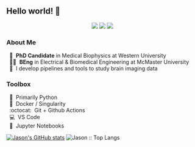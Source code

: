 ## Hello world! 👋

<div align="center">
    <a href="https://twitter.com/jasonkai" target="_blank"><img src="https://img.shields.io/twitter/url?color=blue&label=%40jasonkai&logo=Twitter&style=flat-square&url=https%3A%2F%2Ftwitter.com%2Fjasonkai"></a>
    <a href="https://jasonkai.com" target="_blank"><img src="https://img.shields.io/twitter/url?color=red&label=Website&style=flat-square&url=https%3A%2F%2Fjasonkai.com"></a>
    <img src="https://komarev.com/ghpvc/?username=kaitj&style=flat-square">
</div>


### About Me
&nbsp;&nbsp;🏫&nbsp; **PhD Candidate** in Medical Biophysics at Western University
<br>
&nbsp;&nbsp;:man_student:&nbsp; **BEng** in Electrical & Biomedical Engineering at McMaster University
<br>
&nbsp;&nbsp;:brain:&nbsp; I develop pipelines and tools to study brain imaging data
<br>

### Toolbox
&nbsp;&nbsp;🐍&nbsp; Primarily Python
<br>
&nbsp;&nbsp;🐋&nbsp; Docker / Singularity
<br>
&nbsp;&nbsp;:octocat:&nbsp; Git + Github Actions
<br>
&nbsp;&nbsp;💻&nbsp; VS Code
<br>
&nbsp;&nbsp;📓&nbsp; Jupyter Notebooks

[![Jason's GitHub stats](https://github-readme-stats.vercel.app/api?username=kaitj&theme=dark)](https://github.com/anuraghazra/github-readme-stats)
<img src="https://github-readme-stats.vercel.app/api/top-langs/?username=kaitj&langs_count=8&theme=algolia&layout=compact" alt="Jason :: Top Langs" />

